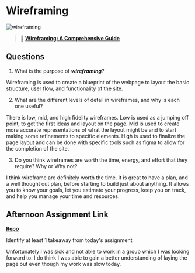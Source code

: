 # Wireframing

![wireframing](https://bcw.blob.core.windows.net/public/img/courses/2293087935019893)

> **📖 [Wireframing: A Comprehensive Guide](https://codeworksacademy.com/fs-student-guide/resources/wk1/06-Wireframing)**

## Questions

1. What is the purpose of ***wireframing***? 

Wireframing is used to create a blueprint of the webpage to layout the basic structure, user flow, and functionality of the site.

2. What are the different levels of detail in wireframes, and why is each one useful?

There is low, mid, and high fidelity wireframes. Low is used as a jumping off point, to get the first ideas and layout on the page.  Mid is used to create more accurate representations of what the layout might be and to start making some refinements to specific elements.  High is used to finalize the page layout and can be done with specific tools such as figma to allow for the completion of the site.

3. Do you think wireframes are worth the time, energy, and effort that they require? Why or Why not?

I think wireframe are definitely worth the time.  It is great to have a plan, and a well thought out plan, before starting to build just about anything.  It allows you to know your goals, let you estimate your progress, keep you on track, and help you manage your time and resources.

## Afternoon Assignment Link

**[Repo](https://github.com/iangrell/<ASSIGNMENT_REPO>)**

Identify at least 1 takeaway from today's assignment

Unfortunately I was sick and not able to work in a group which I was looking forward to.  I do think I was able to gain a better understanding of laying the page out even though my work was slow today.

